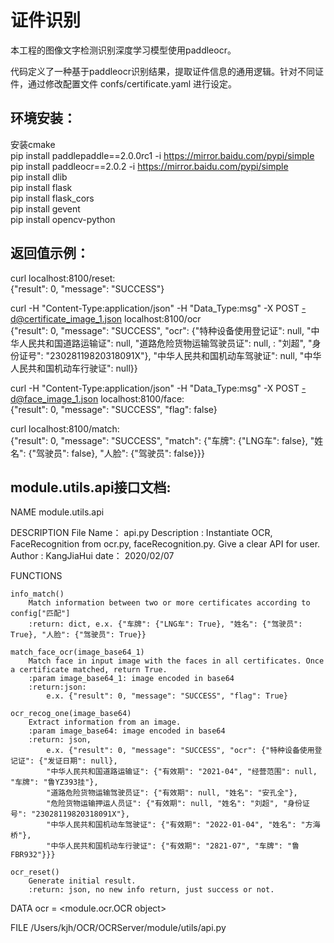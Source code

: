 # 证件识别
本工程的图像文字检测识别深度学习模型使用paddleocr。

代码定义了一种基于paddleocr识别结果，提取证件信息的通用逻辑。针对不同证件，通过修改配置文件 confs/certificate.yaml 进行设定。

## 环境安装：
安装cmake  
pip install paddlepaddle==2.0.0rc1 -i https://mirror.baidu.com/pypi/simple  
pip install paddleocr==2.0.2 -i https://mirror.baidu.com/pypi/simple  
pip install dlib  
pip install flask  
pip install flask_cors  
pip install gevent  
pip install opencv-python

## 返回值示例：
curl localhost:8100/reset:  
{"result": 0, "message": "SUCCESS"}

curl -H "Content-Type:application/json" -H "Data_Type:msg" -X POST -d@certificate_image_1.json localhost:8100/ocr   
{"result": 0, "message": "SUCCESS", "ocr": {"特种设备使用登记证": null, "中华人民共和国道路运输证": null, "道路危险货物运输驾驶员证": null, : "刘超", "身份证号": "23028119820318091X"}, "中华人民共和国机动车驾驶证": null, "中华人民共和国机动车行驶证": null}}

curl -H "Content-Type:application/json" -H "Data_Type:msg" -X POST -d@face_image_1.json localhost:8100/face:  
{"result": 0, "message": "SUCCESS", "flag": false}

curl localhost:8100/match:  
{"result": 0, "message": "SUCCESS", "match": {"车牌": {"LNG车": false}, "姓名": {"驾驶员": false}, "人脸": {"驾驶员": false}}}

## module.utils.api接口文档:

NAME
    module.utils.api

DESCRIPTION
    File Name：     api.py
    Description :  Instantiate OCR, FaceRecognition from ocr.py, faceRecognition.py. Give a clear API for user.
    Author :       KangJiaHui
    date：         2020/02/07

FUNCTIONS

    info_match()
        Match information between two or more certificates according to config["匹配"]
        :return: dict, e.x. {"车牌": {"LNG车": True}, "姓名": {"驾驶员": True}, "人脸": {"驾驶员": True}}
    
    match_face_ocr(image_base64_1)
        Match face in input image with the faces in all certificates. Once a certificate matched, return True.
        :param image_base64_1: image encoded in base64
        :return:json:
            e.x. {"result": 0, "message": "SUCCESS", "flag": True}
    
    ocr_recog_one(image_base64)
        Extract information from an image.
        :param image_base64: image encoded in base64
        :return: json,
            e.x. {"result": 0, "message": "SUCCESS", "ocr": {"特种设备使用登记证": {"发证日期": null},
            "中华人民共和国道路运输证": {"有效期": "2021-04", "经营范围": null, "车牌": "鲁YZ393挂"},
            "道路危险货物运输驾驶员证": {"有效期": null, "姓名": "安孔全"},
            "危险货物运输押运人员证": {"有效期": null, "姓名": "刘超", "身份证号": "23028119820318091X"},
            "中华人民共和国机动车驾驶证": {"有效期": "2022-01-04", "姓名": "方海桥"},
            "中华人民共和国机动车行驶证": {"有效期": "2821-07", "车牌": "鲁FBR932"}}}
    
    ocr_reset()
        Generate initial result.
        :return: json, no new info return, just success or not.

DATA
    ocr = <module.ocr.OCR object>

FILE
    /Users/kjh/OCR/OCRServer/module/utils/api.py
